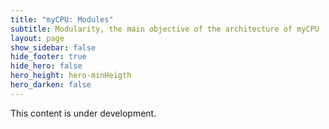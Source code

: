 ```yaml
---
title: "myCPU: Modules"
subtitle: Modularity, the main objective of the architecture of myCPU
layout: page
show_sidebar: false
hide_footer: true
hide_hero: false
hero_height: hero-minHeigth
hero_darken: false
---
```

This content is under development.
